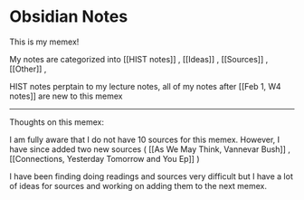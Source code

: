 # Obsidian Notes

This is my memex!

My notes are categorized into [[HIST notes]] , [[Ideas]] , [[Sources]] , [[Other]] , 

HIST notes perptain to my lecture notes, all of my notes after [[Feb 1, W4 notes]] are new to this memex

---
Thoughts on this memex: 

I am fully aware that I do not have 10 sources for this memex. However, I have since added two new sources ( [[As We May Think, Vannevar Bush]] , [[Connections, Yesterday Tomorrow and You Ep]] ) 

I have been finding doing readings and sources very difficult but I have a lot of ideas for sources and working on adding them to the next memex. 
